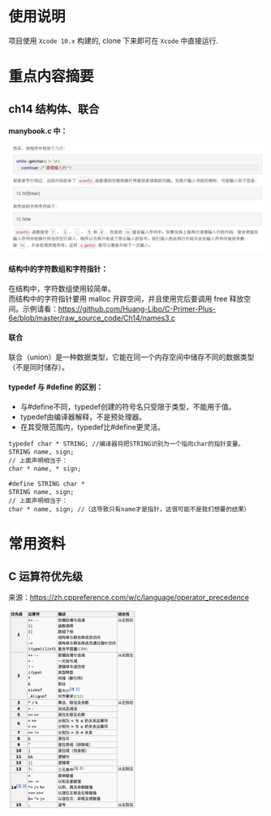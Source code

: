 # 使用说明

项目使用 `Xcode 10.x` 构建的, clone 下来即可在 `Xcode` 中直接运行.

# 重点内容摘要

## ch14 结构体、联合

#### manybook.c 中： 
![](media/15515138516773.jpg)

#### 结构中的字符数组和字符指针：  
在结构中，字符数组使用较简单。  
而结构中的字符指针要用 malloc 开辟空间，并且使用完后要调用 free 释放空间。示例请看：https://github.com/Huang-Libo/C-Primer-Plus-6e/blob/master/raw_source_code/Ch14/names3.c    

#### 联合

联合（union）是一种数据类型，它能在同一个内存空间中储存不同的数据类型（不是同时储存）。  


#### typedef 与 #define 的区别：  
- 与#define不同，typedef创建的符号名只受限于类型，不能用于值。
- typedef由编译器解释，不是预处理器。
- 在其受限范围内，typedef比#define更灵活。

```
typedef char * STRING; //编译器将把STRING识别为一个指向char的指针变量。
STRING name, sign;
// 上面声明相当于：
char * name, * sign;
```

```
#define STRING char *
STRING name, sign;
// 上面声明相当于：
char * name, sign; //（这导致只有name才是指针，这很可能不是我们想要的结果）
```



# 常用资料

## C 运算符优先级

来源：https://zh.cppreference.com/w/c/language/operator_precedence  

<img src="./media/operator_precedence.jpg" width="50%" height="50%">  



